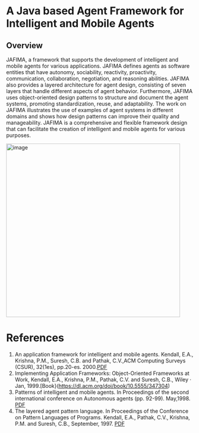 # A Java based Agent Framework for Intelligent and Mobile Agents

## Overview

JAFIMA, a framework that supports the development of intelligent and mobile agents for various applications. JAFIMA defines agents as software entities that have autonomy, sociability, reactivity, proactivity, communication, collaboration, negotiation, and reasoning abilities. JAFIMA also provides a layered architecture for agent design, consisting of seven layers that handle different aspects of agent behavior. Furthermore, JAFIMA uses object-oriented design patterns to structure and document the agent systems, promoting standardization, reuse, and adaptability. The work on JAFIMA illustrates the use of examples of agent systems in different domains and shows how design patterns can improve their quality and manageability. JAFIMA is a comprehensive and flexible framework design that can facilitate the creation of intelligent and mobile agents for various purposes.  

<img width="468" alt="image" src="https://github.com/jafima/.github/assets/5785842/32ae61fa-9952-492b-99a1-fe6699b0d623">

# References
1. An application framework for intelligent and mobile agents. Kendall, E.A., Krishna, P.M., Suresh, C.B. and Pathak, C.V.,ACM Computing Surveys (CSUR), 32(1es), pp.20-es. 2000.[PDF](https://dl.acm.org/doi/pdf/10.1145/351936.351956)
1. Implementing Application Frameworks: Object-Oriented Frameworks at Work, Kendall, E.A., Krishna, P.M., Pathak, C.V. and Suresh, C.B.,  Wiley · Jan, 1999.[Book}(https://dl.acm.org/doi/book/10.5555/347304)
1. Patterns of intelligent and mobile agents. In Proceedings of the second international conference on Autonomous agents (pp. 92-99). May,1998. [PDF](https://dl.acm.org/doi/pdf/10.1145/280765.280781)
1. The layered agent pattern language. In Proceedings of the Conference on Pattern Languages of Programs. Kendall, E.A., Pathak, C.V., Krishna, P.M. and Suresh, C.B., September, 1997. [PDF](https://citeseerx.ist.psu.edu/document?repid=rep1&type=pdf&doi=f8befd577429bc6853ba591257b5bfb456694790)
